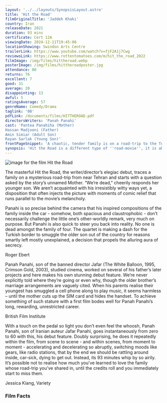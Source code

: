 ```yaml
---
layout: '../../layouts/SynopsisLayout.astro'
title: 'Hit the Road'
filmOriginalTitle: 'Jaddeh Khaki'
country: Iran
releaseDate: 2021
duration: 93 mins
certificate: Cert 12A
viewingDate: 2024-12-11T19:45:00
locationShowing: Swindon Arts Centre
trailerLink: https://www.youtube.com/watch?v=fjF2A1j7Cwg
reviewsLink: https://www.rottentomatoes.com/m/hit_the_road_2022
filmImage: /img/films/hittheroad.webp
posterImage: /img/films/hittheroadposter.jpg
attendance: 80
returns: 76
excellent: 7
good: 31
average: 20
disappointing: 13
awful: 5
ratingsAverage: 57
genreName: Comedy/Drama
taglink: '08'
pdfLink: /documents/films/HITTHEROAD.pdf
directorsWriters: 'Panah Panahi'
cast: 'Pantea Panahiha (Mother)
Hassan Madjooni (Father)
Amin Simiar (Adult Son)
Rayan Sarlak (Young Son)'
frontPageSnippet: 'A chaotic, tender family is on a road-trip to the Turkish border and getting on each other’s nerves.  Mum fusses over her two children and the sick dog, while Dad has a broken leg.  Only the mysterious older brother is quiet.'
synopsis: 'Hit the Road is a different type of ''road-movie'', it is about an Iranian family leaving Iran by driving to the Turkish border.  The reason for the trip - to smuggle the adult son from the country - is not defined, but the political and social imperatives behind the journey are evident.  None of the characters are named, which of itself may be significant.  There is both considerable humour and sadness beautifully portrayed by the four central actors: mother, father and two sons, one grown-up and the other, young and loveably cheeky.'
---
```


![image for the film Hit the Road](/img/films/hittheroad.webp)

The masterful Hit the Road, the writer/director’s elegiac debut, traces a family on a mysterious road-trip from near Tehran and starts with a question asked by the story’s unnamed Mother. “We’re dead,” cheerily responds her younger son. We aren’t acquainted with his irresistibly witty ways yet, a disposition that often injects the picture with moments of comic relief that runs parallel to the movie’s melancholy.

Panahi is so precise behind the camera that his inspired compositions of the family inside the car - somehow, both spacious and claustrophobic - don’t necessarily challenge the little one’s other-worldly remark, very much on purpose. But Panahi is also quick to steer you back into reality. No one is dead amongst the family of four. The quartet is making a dash for the Turkish border to smuggle the older son out of the country for reasons smartly left mostly unexplained, a decision that propels the alluring aura of secrecy.

<div class="review__author review__author--review1"> 
Roger Ebert
</div>

Panah Panahi, son of the banned director Jafar (The White Balloon, 1995, Crimson Gold, 2003), studied cinema, worked on several of his father’s later projects and here makes his own stunning debut feature. We’re never explicitly told where they’re going or even why, though the older brother’s marriage arrangements are vaguely cited. When his parents realise their youngest has smuggled a cell phone along to play music, it seems harmless – until the mother cuts up the SIM card and hides the handset. To achieve something of such stature with a first film bodes well for Panah Panahi’s long, rewarding, unrestricted career.

<div class="review__author"> 
British Film Institute
</div>

With a touch on the pedal so light you don’t even feel the whoosh, Panah Panahi, son of Iranian auteur Jafar Panahi, goes instantaneously from zero to 60 with this, his debut feature. Doubly surprising, he does it repeatedly within the film, from scene to scene - and within scenes, from moment to moment - accelerating and decelerating so abruptly, switching moods like gears, like radio stations, that by the end we should be rattling around inside, car-sick, dying to get out. Instead, its 93 minutes whip by so airily. It’s possible not to realise how much you’ve learned to love the family whose road-trip you’ve shared in, until the credits roll and you immediately start to miss them.

<div class="review__author"> 
Jessica Kiang, Variety
</div>

### Film Facts
